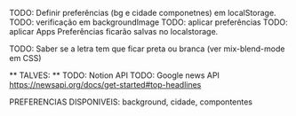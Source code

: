 TODO: Definir preferências (bg e cidade componetnes) em localStorage.
TODO: verificação em backgroundImage
TODO: aplicar preferências
TODO: aplicar Apps
Preferências ficarão salvas no localstorage.

TODO: Saber se a letra tem que ficar preta ou branca (ver mix-blend-mode em CSS)

** TALVES: **
TODO: Notion API
TODO: Google news API
https://newsapi.org/docs/get-started#top-headlines

PREFERENCIAS DISPONIVEIS:
background, cidade, compontentes
